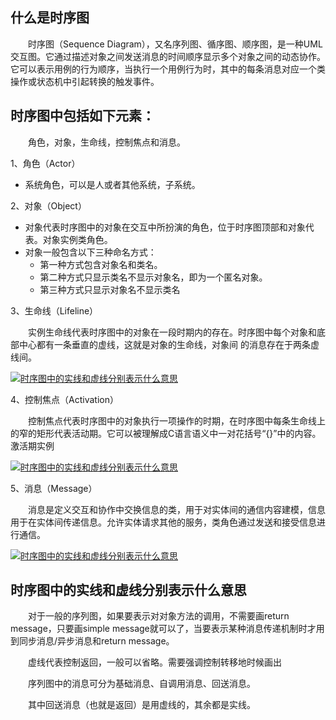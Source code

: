 ## **什么是时序图**

　　时序图（Sequence Diagram），又名序列图、循序图、顺序图，是一种UML交互图。它通过描述对象之间发送消息的时间顺序显示多个对象之间的动态协作。它可以表示用例的行为顺序，当执行一个用例行为时，其中的每条消息对应一个类操作或状态机中引起转换的触发事件。

## **时序图中包括如下元素：**

　　角色，对象，生命线，控制焦点和消息。

1、角色（Actor）
- 系统角色，可以是人或者其他系统，子系统。

2、对象（Object）
- 对象代表时序图中的对象在交互中所扮演的角色，位于时序图顶部和对象代表。对象实例类角色。
- 对象一般包含以下三种命名方式：
  - 第一种方式包含对象名和类名。
  - 第二种方式只显示类名不显示对象名，即为一个匿名对象。
  - 第三种方式只显示对象名不显示类名

3、生命线（Lifeline）

　　实例生命线代表时序图中的对象在一段时期内的存在。时序图中每个对象和底部中心都有一条垂直的虚线，这就是对象的生命线，对象间 的消息存在于两条虚线间。

[![时序图中的实线和虚线分别表示什么意思](http://www.elecfans.com/uploads/allimg/171120/2755779-1G120094025417.jpg)](http://www.elecfans.com/uploads/allimg/171120/2755779-1G120094025417.jpg)

4、控制焦点（Activation）

　　控制焦点代表时序图中的对象执行一项操作的时期，在时序图中每条生命线上的窄的矩形代表活动期。它可以被理解成C语言语义中一对花括号“{}”中的内容。激活期实例

[![时序图中的实线和虚线分别表示什么意思](http://www.elecfans.com/uploads/allimg/171120/2755779-1G12009401CN.jpg)](http://www.elecfans.com/uploads/allimg/171120/2755779-1G12009401CN.jpg)

5、消息（Message）

　　消息是定义交互和协作中交换信息的类，用于对实体间的通信内容建模，信息用于在实体间传递信息。允许实体请求其他的服务，类角色通过发送和接受信息进行通信。

[![时序图中的实线和虚线分别表示什么意思](http://www.elecfans.com/uploads/allimg/171120/2755779-1G12009400AK.jpg)](http://www.elecfans.com/uploads/allimg/171120/2755779-1G12009400AK.jpg)

## **时序图中的实线和虚线分别表示什么意思**

　　对于一般的序列图，如果要表示对对象方法的调用，不需要画return message，只要画simple message就可以了，当要表示某种消息传递机制时才用到同步消息/异步消息和return message。

　　虚线代表控制返回，一般可以省略。需要强调控制转移地时候画出

　　序列图中的消息可分为基础消息、自调用消息、回送消息。

　　其中回送消息（也就是返回）是用虚线的，其余都是实线。
